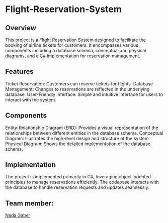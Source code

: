 # Flight-Reservation-System
## Overview
This project is a Flight Reservation System designed to facilitate the booking of airline tickets for customers. It encompasses various components including a database schema, conceptual and physical diagrams, and a C# implementation for reservation management.

## Features
Ticket Reservation: Customers can reserve tickets for flights.
Database Management: Changes to reservations are reflected in the underlying database.
User-Friendly Interface: Simple and intuitive interface for users to interact with the system.

## Components
Entity-Relationship Diagram (ERD): Provides a visual representation of the relationships between different entities in the database schema.
Conceptual Diagram: Illustrates the high-level design and structure of the system.
Physical Diagram: Shows the detailed implementation of the database schema.

## Implementation
The project is implemented primarily in C#, leveraging object-oriented principles to manage reservations efficiently. The codebase interacts with the database to handle reservation requests and updates seamlessly.

## Team member:
[Nada Gaber](https://github.com/nadagaber)
